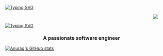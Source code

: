 [![Typing SVG](https://readme-typing-svg.demolab.com?font=Fira+Code&pause=1000&color=008000&center=true&vCenter=true&random=false&width=500&lines=Hi+there%F0%9F%91%8B;I'm+Kenneth+Camacho)](https://git.io/typing-svg)
<p align="right">
  <img src="https://visitor-badge.laobi.icu/badge?page_id=kennethcxv.visitor-badge&left_color=red&right_color=green&left_text=visitors">
</p>
<a href="https://git.io/typing-svg"><img src="https://readme-typing-svg.demolab.com?font=Fira+Code&pause=1000&color=008000&center=true&vCenter=true&random=false&width=500&lines=Hi+there%F0%9F%91%8B;I'm+Kenneth+Camacho" alt="Typing SVG" /></a>
<h3 align="center">A passionate software engineer</h3>

[![Anurag's GitHub stats](https://github-readme-stats.vercel.app/api?username=kennethcxv)](https://github.com/anuraghazra/github-readme-stats)
